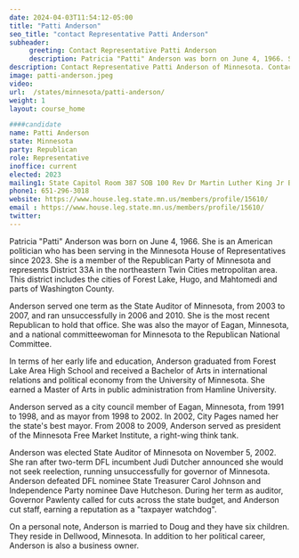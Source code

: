 ```yaml
---
date: 2024-04-03T11:54:12-05:00
title: "Patti Anderson"
seo_title: "contact Representative Patti Anderson"
subheader:
     greeting: Contact Representative Patti Anderson
     description: Patricia "Patti" Anderson was born on June 4, 1966. She is an American politician who has been serving in the Minnesota House of Representatives since 2023. She is a member of the Republican Party of Minnesota and represents District 33A in the northeastern Twin Cities metropolitan area.
description: Contact Representative Patti Anderson of Minnesota. Contact information for Patti Anderson includes email address, phone number, and mailing address.
image: patti-anderson.jpeg
video:
url:  /states/minnesota/patti-anderson/
weight: 1
layout: course_home

####candidate
name: Patti Anderson
state: Minnesota
party: Republican
role: Representative
inoffice: current
elected: 2023
mailing1: State Capitol Room 387 SOB 100 Rev Dr Martin Luther King Jr Blvd St. Paul, MN 55155-1298
phone1: 651-296-3018
website: https://www.house.leg.state.mn.us/members/profile/15610/
email : https://www.house.leg.state.mn.us/members/profile/15610/
twitter:
---
```


Patricia "Patti" Anderson was born on June 4, 1966. She is an American politician who has been serving in the Minnesota House of Representatives since 2023. She is a member of the Republican Party of Minnesota and represents District 33A in the northeastern Twin Cities metropolitan area. This district includes the cities of Forest Lake, Hugo, and Mahtomedi and parts of Washington County.

Anderson served one term as the State Auditor of Minnesota, from 2003 to 2007, and ran unsuccessfully in 2006 and 2010. She is the most recent Republican to hold that office. She was also the mayor of Eagan, Minnesota, and a national committeewoman for Minnesota to the Republican National Committee.

In terms of her early life and education, Anderson graduated from Forest Lake Area High School and received a Bachelor of Arts in international relations and political economy from the University of Minnesota. She earned a Master of Arts in public administration from Hamline University.

Anderson served as a city council member of Eagan, Minnesota, from 1991 to 1998, and as mayor from 1998 to 2002. In 2002, City Pages named her the state's best mayor. From 2008 to 2009, Anderson served as president of the Minnesota Free Market Institute, a right-wing think tank.

Anderson was elected State Auditor of Minnesota on November 5, 2002. She ran after two-term DFL incumbent Judi Dutcher announced she would not seek reelection, running unsuccessfully for governor of Minnesota. Anderson defeated DFL nominee State Treasurer Carol Johnson and Independence Party nominee Dave Hutcheson. During her term as auditor, Governor Pawlenty called for cuts across the state budget, and Anderson cut staff, earning a reputation as a "taxpayer watchdog".

On a personal note, Anderson is married to Doug and they have six children. They reside in Dellwood, Minnesota. In addition to her political career, Anderson is also a business owner.
